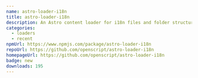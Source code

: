 ```yaml
---
name: astro-loader-i18n
title: astro-loader-i18n
description: An Astro content loader for i18n files and folder structures.
categories:
  - loaders
  - recent
npmUrl: https://www.npmjs.com/package/astro-loader-i18n
repoUrl: https://github.com/openscript/astro-loader-i18n
homepageUrl: https://github.com/openscript/astro-loader-i18n
badge: new
downloads: 195
---
```

